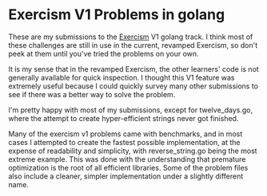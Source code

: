 # Exercism V1 Problems in golang

These are my submissions to the [Exercism](https://exercism.io) V1 golang
track. I think most of these challenges are still in use in the current,
revamped Exercism, so don't peek at them until you've tried the problems on
your own.

It is my sense that in the revamped Exercism, the other learners' code is not
generally available for quick inspection. I thought this V1 feature was
extremely useful because I could quickly survey many other submissions to see
if there was a better way to solve the problem. 

I'm pretty happy with most of my submissions, except for twelve_days.go, where
the attempt to create hyper-efficient strings never got finished.

Many of the exercism v1 problems came with benchmarks, and in most cases I
attempted to create the fastest possible implementation, at the expense of
readability and simplicity, with reverse_string.go being the most extreme
example. This was done with the understanding that premature optimization is
the root of all efficient libraries. Some of the problem files also include a
cleaner, simpler implementation under a slightly different name.
